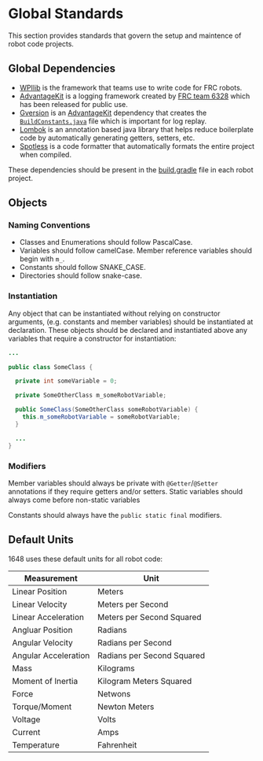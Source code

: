 # Global Standards
This section provides standards that govern the setup and maintence of robot code projects.

## Global Dependencies
* [WPIlib](https://github.com/wpilibsuite/allwpilib) is the framework that teams use to write code for FRC robots.
* [AdvantageKit](https://github.com/Mechanical-Advantage/AdvantageKit) is a logging framework created by [FRC team 6328](https://www.thebluealliance.com/team/6328/) which has been released for public use.
* [Gversion](https://github.com/lessthanoptimal/gversion-plugin) is an [AdvantageKit](https://github.com/Mechanical-Advantage/AdvantageKit) dependency that creates the [```BuildConstants.java```](BuildConstants.java) file which is important for log replay.
* [Lombok](https://projectlombok.org/) is an annotation based java library that helps reduce boilerplate code by automatically generating getters, setters, etc.
* [Spotless](https://github.com/diffplug/spotless) is a code formatter that automatically formats the entire project when compiled.

These dependencies should be present in the [build.gradle](build.gradle) file in each robot project.

## Objects
### Naming Conventions
* Classes and Enumerations should follow PascalCase.
* Variables should follow camelCase. Member reference variables should begin with `m_`.
* Constants should follow SNAKE_CASE.
* Directories should follow snake-case.

### Instantiation
Any object that can be instantiated without relying on constructor arguments, (e.g. constants and member variables) should be instantiated at declaration. These objects should be declared and instantiated above any variables that require a constructor for instantiation:

```java
...

public class SomeClass {

  private int someVariable = 0;

  private SomeOtherClass m_someRobotVariable;

  public SomeClass(SomeOtherClass someRobotVariable) {
    this.m_someRobotVariable = someRobotVariable;
  }

  ...
}
```

### Modifiers
Member variables should always be private with ```@Getter```/```@Setter``` annotations if they require getters and/or setters. Static variables should always come before non-static variables

Constants should always have the ```public static final``` modifiers.

## Default Units
1648 uses these default units for all robot code:

|Measurement | Unit|
|------------|------|
|Linear Position|Meters|
|Linear Velocity|Meters per Second|
|Linear Acceleration|Meters per Second Squared|
|Angluar Position|Radians|
|Angular Velocity|Radians per Second|
|Angular Acceleration|Radians per Second Squared|
|Mass|Kilograms|
|Moment of Inertia|Kilogram Meters Squared|
|Force|Netwons|
|Torque/Moment|Newton Meters|
|Voltage|Volts|
|Current|Amps|
|Temperature|Fahrenheit|
